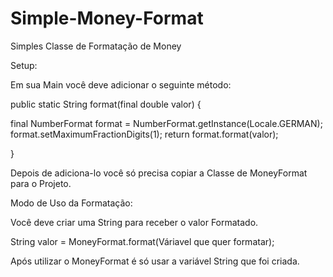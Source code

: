 # Simple-Money-Format
Simples Classe de Formatação de Money

Setup:

Em sua Main você deve adicionar o seguinte método:

public static String format(final double valor) {

final NumberFormat format = NumberFormat.getInstance(Locale.GERMAN);
format.setMaximumFractionDigits(1);
return format.format(valor);

}

Depois de adiciona-lo você só precisa copiar a Classe de MoneyFormat para o Projeto.

Modo de Uso da Formatação:

Você deve criar uma String para receber o valor Formatado.

String valor = MoneyFormat.format(Váriavel que quer formatar);

Após utilizar o MoneyFormat é só usar a variável String que foi criada.


